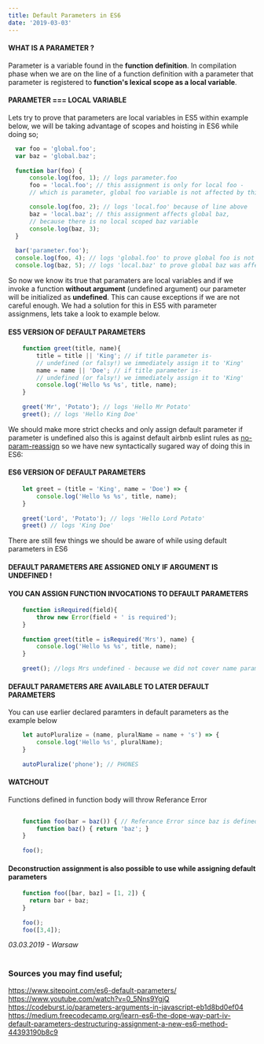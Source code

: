 ```yaml
---
title: Default Parameters in ES6
date: '2019-03-03'
---
```



#### **WHAT IS A PARAMETER ?**
Parameter is a variable found in the **function definition**.
In compilation phase when we are on the line of a function definition with a parameter 
that parameter is registered to **function's lexical scope as a local variable**.

#### PARAMETER === LOCAL VARIABLE
Lets try to prove that parameters are local variables in ES5 within example below, we will be taking advantage of scopes and hoisting in ES6 while doing so;
  ```js
    var foo = 'global.foo';
    var baz = 'global.baz';
    
    function bar(foo) {
        console.log(foo, 1); // logs parameter.foo
        foo = 'local.foo'; // this assignment is only for local foo -
        // which is parameter, global foo variable is not affected by this

        console.log(foo, 2); // logs 'local.foo' because of line above
        baz = 'local.baz'; // this assignment affects global baz,
        // because there is no local scoped baz variable
        console.log(baz, 3);
    }
    
    bar('parameter.foo');
    console.log(foo, 4); // logs 'global.foo' to prove global foo is not affected
    console.log(baz, 5); // logs 'local.baz' to prove global baz was affected
```
So now we know its true that paramaters are local variables and if we invoke a function **without argument** (undefined argument) 
our parameter will be initialized as **undefined**. This can cause exceptions if we are not careful enough. We had a solution for this in ES5 with parameter assignmens, lets take a look to example below.


#### ES5 VERSION OF DEFAULT PARAMETERS
```js
    function greet(title, name){
        title = title || 'King'; // if title parameter is-
        // undefined (or falsy!) we immediately assign it to 'King'
	    name = name || 'Doe'; // if title parameter is-
        // undefined (or falsy!) we immediately assign it to 'King'
        console.log('Hello %s %s', title, name);
    }
    
    greet('Mr', 'Potato'); // logs 'Hello Mr Potato'
    greet(); // logs 'Hello King Doe'
```

We should make more strict checks and only assign default parameter if parameter is undefined also this is against default airbnb eslint rules as [no-param-reassign](https://eslint.org/docs/rules/no-param-reassign) so we have new syntactically sugared way of doing this in ES6:

#### ES6 VERSION OF DEFAULT PARAMETERS
```js
    let greet = (title = 'King', name = 'Doe') => {
        console.log('Hello %s %s', title, name);
    }
    
    greet('Lord', 'Potato'); // logs 'Hello Lord Potato'
    greet() // logs 'King Doe'
```

There are still few things we should be aware of while using default parameters in ES6

#### DEFAULT PARAMETERS ARE ASSIGNED ONLY IF ARGUMENT IS UNDEFINED !
#### YOU CAN ASSIGN FUNCTION INVOCATIONS TO DEFAULT PARAMETERS
```jsx
    function isRequired(field){
        throw new Error(field + ' is required');
    }
    
    function greet(title = isRequired('Mrs'), name) {
        console.log('Hello %s %s', title, name);
    }
    
    greet(); //logs Mrs undefined - because we did not cover name parameter in default parameter assignment.
```
#### DEFAULT PARAMETERS ARE AVAILABLE TO LATER DEFAULT PARAMETERS
You can use earlier declared paramters in default parameters as the example below
```jsx
    let autoPluralize = (name, pluralName = name + 's') => {
        console.log('Hello %s', pluralName);
    }
    
    autoPluralize('phone'); // PHONES
```
#### WATCHOUT
Functions defined in function body will throw Referance Error

```jsx
    
    function foo(bar = baz()) { // Referance Error since baz is defined in function's body
	    function baz() { return 'baz'; }
    }
        
    foo();
```


#### Deconstruction assignment is also possible to use while assigning default parameters
```jsx
    function foo([bar, baz] = [1, 2]) {
      return bar + baz;
    }
    
    foo();
    foo([3,4]);
```

*03.03.2019 - Warsaw*
# 
### Sources you may find useful;
https://www.sitepoint.com/es6-default-parameters/<br/>
https://www.youtube.com/watch?v=0_5Nns9YgjQ<br/>
https://codeburst.io/parameters-arguments-in-javascript-eb1d8bd0ef04<br/>
https://medium.freecodecamp.org/learn-es6-the-dope-way-part-iv-default-parameters-destructuring-assignment-a-new-es6-method-44393190b8c9